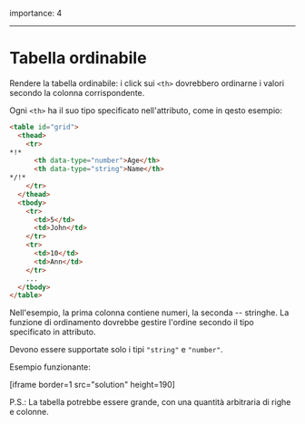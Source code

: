 importance: 4

---

# Tabella ordinabile

Rendere la tabella ordinabile: i click sui `<th>` dovrebbero ordinarne i valori secondo la colonna corrispondente.

Ogni `<th>` ha il suo tipo specificato nell'attributo, come in qesto esempio:

```html
<table id="grid">
  <thead>
    <tr>
*!*
      <th data-type="number">Age</th>
      <th data-type="string">Name</th>
*/!*
    </tr>
  </thead>
  <tbody>
    <tr>
      <td>5</td>
      <td>John</td>
    </tr>
    <tr>
      <td>10</td>
      <td>Ann</td>
    </tr>
    ...
  </tbody>
</table>
```

Nell'esempio, la prima colonna contiene numeri, la seconda -- stringhe. La funzione di ordinamento dovrebbe gestire l'ordine secondo il tipo specificato in attributo.

Devono essere supportate solo i tipi `"string"` e `"number"`.

Esempio funzionante:

[iframe border=1 src="solution" height=190]

P.S.: La tabella potrebbe essere grande, con una quantità arbitraria di righe e colonne.
